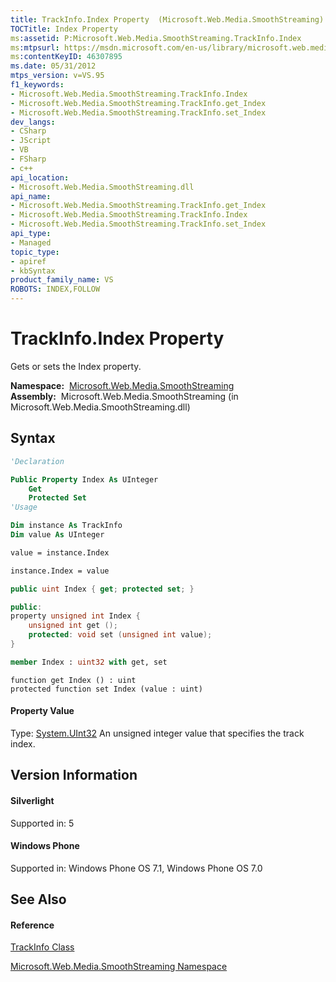 ```yaml
---
title: TrackInfo.Index Property  (Microsoft.Web.Media.SmoothStreaming)
TOCTitle: Index Property
ms:assetid: P:Microsoft.Web.Media.SmoothStreaming.TrackInfo.Index
ms:mtpsurl: https://msdn.microsoft.com/en-us/library/microsoft.web.media.smoothstreaming.trackinfo.index(v=VS.95)
ms:contentKeyID: 46307895
ms.date: 05/31/2012
mtps_version: v=VS.95
f1_keywords:
- Microsoft.Web.Media.SmoothStreaming.TrackInfo.Index
- Microsoft.Web.Media.SmoothStreaming.TrackInfo.get_Index
- Microsoft.Web.Media.SmoothStreaming.TrackInfo.set_Index
dev_langs:
- CSharp
- JScript
- VB
- FSharp
- c++
api_location:
- Microsoft.Web.Media.SmoothStreaming.dll
api_name:
- Microsoft.Web.Media.SmoothStreaming.TrackInfo.get_Index
- Microsoft.Web.Media.SmoothStreaming.TrackInfo.Index
- Microsoft.Web.Media.SmoothStreaming.TrackInfo.set_Index
api_type:
- Managed
topic_type:
- apiref
- kbSyntax
product_family_name: VS
ROBOTS: INDEX,FOLLOW
---
```


# TrackInfo.Index Property

Gets or sets the Index property.

**Namespace:**  [Microsoft.Web.Media.SmoothStreaming](microsoft-web-media-smoothstreaming-namespace_1.md)  
**Assembly:**  Microsoft.Web.Media.SmoothStreaming (in Microsoft.Web.Media.SmoothStreaming.dll)

## Syntax

``` vb
'Declaration

Public Property Index As UInteger
    Get
    Protected Set
'Usage

Dim instance As TrackInfo
Dim value As UInteger

value = instance.Index

instance.Index = value
```

``` csharp
public uint Index { get; protected set; }
```

``` c++
public:
property unsigned int Index {
    unsigned int get ();
    protected: void set (unsigned int value);
}
```

``` fsharp
member Index : uint32 with get, set
```

``` jscript
function get Index () : uint
protected function set Index (value : uint)
```

#### Property Value

Type: [System.UInt32](https://msdn.microsoft.com/en-us/library/ctys3981\(v=vs.95\))  
An unsigned integer value that specifies the track index.

## Version Information

#### Silverlight

Supported in: 5  

#### Windows Phone

Supported in: Windows Phone OS 7.1, Windows Phone OS 7.0  

## See Also

#### Reference

[TrackInfo Class](trackinfo-class-microsoft-web-media-smoothstreaming_1.md)

[Microsoft.Web.Media.SmoothStreaming Namespace](microsoft-web-media-smoothstreaming-namespace_1.md)

